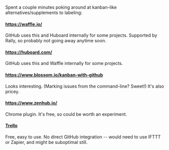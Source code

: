 Spent a couple minutes poking around at kanban-like alternatives/supplements to labeling:

#### https://waffle.io/

GitHub uses this and Huboard internally for some projects. Supported by Rally, so probably not going away anytime soon.

#### https://huboard.com/

GitHub uses this and Waffle internally for some projects.

#### https://www.blossom.io/kanban-with-github

Looks interesting. (Marking issues from the command-line? Sweet!) It's also pricey.

#### https://www.zenhub.io/

Chrome plugin. It's free, so could be worth an experiment.

#### [Trello](https://trello.com/)

Free, easy to use. No direct GitHub integration -- would need to use IFTTT or Zapier, and might be suboptimal still.